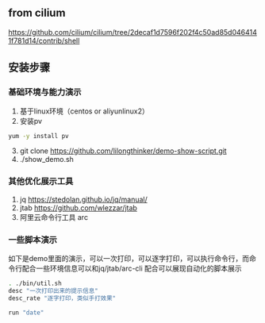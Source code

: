 ## from cilium 
https://github.com/cilium/cilium/tree/2decaf1d7596f202f4c50ad85d0464141f781d14/contrib/shell

## 安装步骤
### 基础环境与能力演示

1. 基于linux环境（centos or aliyunlinux2）
2. 安装pv
```bash
yum -y install pv
```
3. git clone https://github.com/lilongthinker/demo-show-script.git
4. ./show_demo.sh

### 其他优化展示工具
1. jq https://stedolan.github.io/jq/manual/
2. jtab https://github.com/wlezzar/jtab
3. 阿里云命令行工具 arc

### 一些脚本演示
如下是demo里面的演示，可以一次打印，可以逐字打印，可以执行命令行，而命令行配合一些环境信息可以和jq/jtab/arc-cli 配合可以展现自动化的脚本展示

```bash
. ./bin/util.sh
desc "一次打印出来的提示信息"
desc_rate "逐字打印，类似手打效果"

run "date"
```